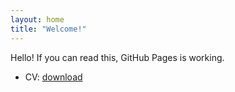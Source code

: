 ```yaml
---
layout: home
title: "Welcome!"
---
```


Hello! If you can read this, GitHub Pages is working.

- CV: [download](/files/Jung_CV.pdf)

